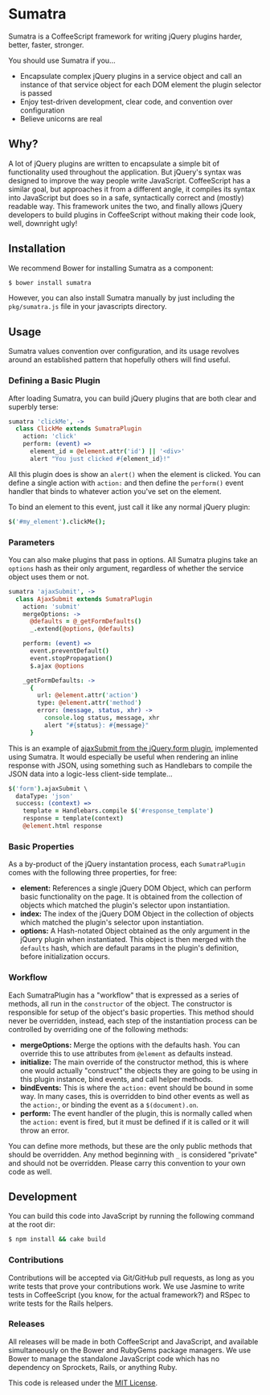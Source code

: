 # Sumatra

Sumatra is a CoffeeScript framework for writing jQuery plugins harder,
better, faster, stronger.

You should use Sumatra if you...

- Encapsulate complex jQuery plugins in a service object and call an
  instance of that service object for each DOM element the plugin
  selector is passed
- Enjoy test-driven development, clear code, and convention over
  configuration
- Believe unicorns are real

## Why?

A lot of jQuery plugins are written to encapsulate a simple bit of
functionality used throughout the application. But jQuery's syntax was
designed to improve the way people write JavaScript. CoffeeScript has a
similar goal, but approaches it from a different angle, it compiles its
syntax into JavaScript but does so in a safe, syntactically correct and
(mostly) readable way. This framework unites the two, and finally allows
jQuery developers to build plugins in CoffeeScript without making their
code look, well, downright ugly!

## Installation

We recommend Bower for installing Sumatra as a component:

```bash
$ bower install sumatra
```

However, you can also install Sumatra manually by just including the
`pkg/sumatra.js` file in your javascripts directory.

## Usage

Sumatra values convention over configuration, and its usage revolves
around an established pattern that hopefully others will find useful.

### Defining a Basic Plugin

After loading Sumatra, you can build jQuery plugins that are both clear
and superbly terse:

```coffeescript
sumatra 'clickMe', ->
  class ClickMe extends SumatraPlugin
    action: 'click'
    perform: (event) =>
      element_id = @element.attr('id') || '<div>'
      alert "You just clicked #{element_id}!"
```

All this plugin does is show an `alert()` when the element is clicked.
You can define a single action with `action:` and then define the
`perform()` event handler that binds to whatever action you've set
on the element.

To bind an element to this event, just call it like any normal
jQuery plugin:

```coffeescript
$('#my_element').clickMe();
```

### Parameters

You can also make plugins that pass in options. All Sumatra plugins
take an `options` hash as their only argument, regardless of whether
the service object uses them or not.

```coffeescript
sumatra 'ajaxSubmit', ->
  class AjaxSubmit extends SumatraPlugin
    action: 'submit'
    mergeOptions: ->
      @defaults = @_getFormDefaults()
      _.extend(@options, @defaults)

    perform: (event) =>
      event.preventDefault()
      event.stopPropagation()
      $.ajax @options

    _getFormDefaults: ->
      {
        url: @element.attr('action')
        type: @element.attr('method')
        error: (message, status, xhr) ->
          console.log status, message, xhr
          alert "#{status}: #{message}"
      }
```

This is an example of [ajaxSubmit from the jQuery.form plugin][jqform],
implemented using Sumatra. It would especially be useful when rendering
an inline response with JSON, using something such as Handlebars to
compile the JSON data into a logic-less client-side template...

```coffeescript
$('form').ajaxSubmit \
  dataType: 'json'
  success: (context) =>
    template = Handlebars.compile $('#response_template')
    response = template(context)
    @element.html response
```

### Basic Properties

As a by-product of the jQuery instantation process, each `SumatraPlugin`
comes with the following three properties, for free:

- **element:** References a single jQuery DOM Object, which can perform
  basic functionality on the page. It is obtained from the collection of
  objects which matched the plugin's selector upon instantiation.
- **index:** The index of the jQuery DOM Object in the collection of
  objects which matched the plugin's selector upon instantiation.
- **options:** A Hash-notated Object obtained as the only argument in
  the jQuery plugin when instantiated. This object is then merged with
  the `defaults` hash, which are default params in the plugin's
  definition, before initialization occurs.

### Workflow

Each SumatraPlugin has a "workflow" that is expressed as a series of
methods, all run in the `constructor` of the object. The constructor
is responsible for setup of the object's basic properties. This method
should never be overridden, instead, each step of the instantiation
process can be controlled by overriding one of the following methods:

- **mergeOptions:** Merge the options with the defaults hash. You can
  override this to use attributes from `@element` as defaults instead.
- **initialize:** The main override of the constructor method, this is
  where one would actually "construct" the objects they are going to be
  using in this plugin instance, bind events, and call helper methods.
- **bindEvents:** This is where the `action:` event should be bound in
  some way. In many cases, this is overridden to bind other events as
  well as the `action:`, or binding the event as a `$(document).on`.
- **perform:** The event handler of the plugin, this is normally called
  when the `action:` event is fired, but it must be defined if it is
  called or it will throw an error.

You can define more methods, but these are the only public methods that
should be overridden. Any method beginning with `_` is considered
"private" and should not be overridden. Please carry this convention
to your own code as well.

## Development

You can build this code into JavaScript by running the following
command at the root dir:

```bash
$ npm install && cake build
```

### Contributions

Contributions will be accepted via Git/GitHub pull requests, as long as
you write tests that prove your contributions work. We use Jasmine to
write tests in CoffeeScript (you know, for the actual framework?) and
RSpec to write tests for the Rails helpers.

### Releases

All releases will be made in both CoffeeScript and JavaScript, and
available simultaneously on the Bower and RubyGems package managers.
We use Bower to manage the standalone JavaScript code which has no
dependency on Sprockets, Rails, or anything Ruby.

This code is released under the [MIT License][LICENSE].

[jqform]: http://jquery.malsup.com/form
[LICENSE]: https://github.com/tubbo/sumatra/blob/master/LICENSE.md
[engine]: http://github.com/tubbo/sumatra-rails

